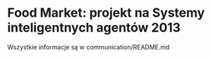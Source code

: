 Food Market: projekt na Systemy inteligentnych agentów 2013
=============
Wszystkie informacje są w communication/README.md
